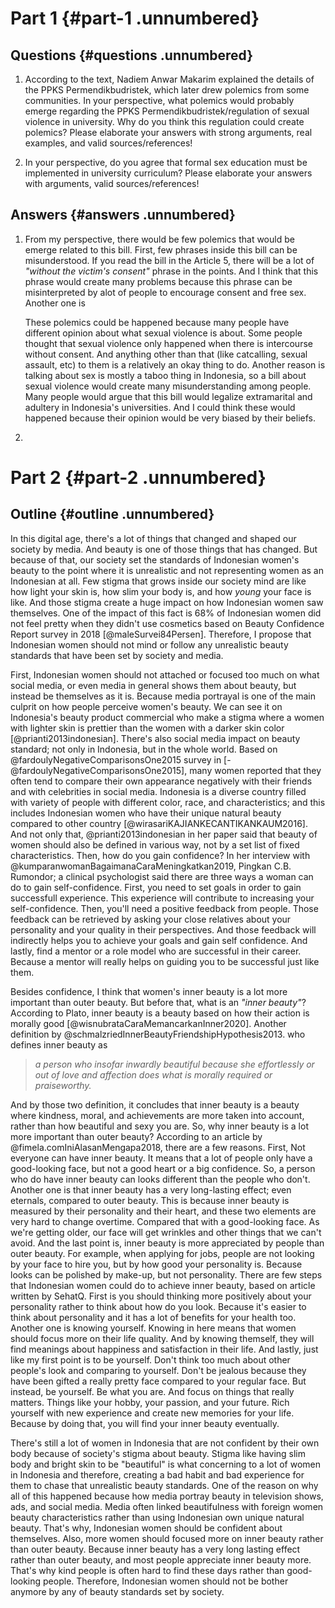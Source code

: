 # Part 1 {#part-1 .unnumbered}

## Questions {#questions .unnumbered}

1.  According to the text, Nadiem Anwar Makarim explained the details of
    the PPKS Permendikbudristek, which later drew polemics from some
    communities. In your perspective, what polemics would probably
    emerge regarding the PPKS Permendikbudristek/regulation of sexual
    violence in university. Why do you think this regulation could
    create polemics? Please elaborate your answers with strong
    arguments, real examples, and valid sources/references!

2.  In your perspective, do you agree that formal sex education must be
    implemented in university curriculum? Please elaborate your answers
    with arguments, valid sources/references!

## Answers {#answers .unnumbered}

1.  From my perspective, there would be few polemics that would be
    emerge related to this bill. First, few phrases inside this bill can
    be misunderstood. If you read the bill in the Article 5, there will
    be a lot of *\"without the victim's consent\"* phrase in the points.
    And I think that this phrase would create many problems because this
    phrase can be misinterpreted by alot of people to encourage consent
    and free sex. Another one is

    These polemics could be happened because many people have different
    opinion about what sexual violence is about. Some people thought
    that sexual violence only happened when there is intercourse without
    consent. And anything other than that (like catcalling, sexual
    assault, etc) to them is a relatively an okay thing to do. Another
    reason is talking about sex is mostly a taboo thing in Indonesia, so
    a bill about sexual violence would create many misunderstanding
    among people. Many people would argue that this bill would legalize
    extramarital and adultery in Indonesia's universities. And I could
    think these would happened because their opinion would be very
    biased by their beliefs.

2.  

# Part 2 {#part-2 .unnumbered}

## Outline {#outline .unnumbered}

In this digital age, there's a lot of things that changed and shaped our
society by media. And beauty is one of those things that has changed.
But because of that, our society set the standards of Indonesian women's
beauty to the point where it is unrealistic and not representing women
as an Indonesian at all. Few stigma that grows inside our society mind
are like how light your skin is, how slim your body is, and how *young*
your face is like. And those stigma create a huge impact on how
Indonesian women saw themselves. One of the impact of this fact is 68%
of Indonesian women did not feel pretty when they didn't use cosmetics
based on Beauty Confidence Report survey in 2018 [@maleSurvei84Persen].
Therefore, I propose that Indonesian women should not mind or follow any
unrealistic beauty standards that have been set by society and media.

First, Indonesian women should not attached or focused too much on what
social media, or even media in general shows them about beauty, but
instead be themselves as it is. Because media portrayal is one of the
main culprit on how people perceive women's beauty. We can see it on
Indonesia's beauty product commercial who make a stigma where a women
with lighter skin is prettier than the women with a darker skin color
[@prianti2013indonesian]. There's also social media impact on beauty
standard; not only in Indonesia, but in the whole world. Based on
@fardoulyNegativeComparisonsOne2015 survey in
[-@fardoulyNegativeComparisonsOne2015], many women reported that they
often tend to compare their own appearance negatively with their friends
and with celebrities in social media. Indonesia is a diverse country
filled with variety of people with different color, race, and
characteristics; and this includes Indonesian women who have their
unique natural beauty compared to other country
[@wirasariKAJIANKECANTIKANKAUM2016]. And not only that,
@prianti2013indonesian in her paper said that beauty of women should
also be defined in various way, not by a set list of fixed
characteristics. Then, how do you gain confidence? In her interview with
@kumparanwomanBagaimanaCaraMeningkatkan2019, Pingkan C.B. Rumondor; a
clinical psychologist said there are three ways a woman can do to gain
self-confidence. First, you need to set goals in order to gain
successfull experience. This experience will contribute to increasing
your self-confidence. Then, you'll need a positive feedback from people.
Those feedback can be retrieved by asking your close relatives about
your personality and your quality in their perspectives. And those
feedback will indirectly helps you to achieve your goals and gain self
confidence. And lastly, find a mentor or a role model who are successful
in their career. Because a mentor will really helps on guiding you to be
successful just like them.

Besides confidence, I think that women's inner beauty is a lot more
important than outer beauty. But before that, what is an *\"inner
beauty\"*? According to Plato, inner beauty is a beauty based on how
their action is morally good [@wisnubrataCaraMemancarkanInner2020].
Another definition by @schmalzriedInnerBeautyFriendshipHypothesis2013.
who defines inner beauty as

> *a person who insofar inwardly beautiful because she effortlessly or
> out of love and affection does what is morally required or
> praiseworthy.*

And by those two definition, it concludes that inner beauty is a beauty
where kindness, moral, and achievements are more taken into account,
rather than how beautiful and sexy you are. So, why inner beauty is a
lot more important than outer beauty? According to an article by
@fimela.comIniAlasanMengapa2018, there are a few reasons. First, Not
everyone can have inner beauty. It means that a lot of people only have
a good-looking face, but not a good heart or a big confidence. So, a
person who do have inner beauty can looks different than the people who
don't. Another one is that inner beauty has a very long-lasting effect;
even eternals, compared to outer beauty. This is because inner beauty is
measured by their personality and their heart, and these two elements
are very hard to change overtime. Compared that with a good-looking
face. As we're getting older, our face will get wrinkles and other
things that we can't avoid. And the last point is, inner beauty is more
appreciated by people than outer beauty. For example, when applying for
jobs, people are not looking by your face to hire you, but by how good
your personality is. Because looks can be polished by make-up, but not
personality. There are few steps that Indonesian women could do to
achieve inner beauty, based on article written by SehatQ. First is you
should thinking more positively about your personality rather to think
about how do you look. Because it's easier to think about personality
and it has a lot of benefits for your health too. Another one is knowing
yourself. Knowing in here means that women should focus more on their
life quality. And by knowing themself, they will find meanings about
happiness and satisfaction in their life. And lastly, just like my first
point is to be yourself. Don't think too much about other people's look
and comparing to yourself. Don't be jealous because they have been
gifted a really pretty face compared to your regular face. But instead,
be yourself. Be what you are. And focus on things that really matters.
Things like your hobby, your passion, and your future. Rich yourself
with new experience and create new memories for your life. Because by
doing that, you will find your inner beauty eventually.

There's still a lot of women in Indonesia that are not confident by
their own body because of society's stigma about beauty. Stigma like
having slim body and bright skin to be \"beautiful\" is what concerning
to a lot of women in Indonesia and therefore, creating a bad habit and
bad experience for them to chase that unrealistic beauty standards. One
of the reason on why all of this happened because how media portray
beauty in television shows, ads, and social media. Media often linked
beautifulness with foreign women beauty characteristics rather than
using Indonesian own unique natural beauty. That's why, Indonesian women
should be confident about themselves. Also, more women should focused
more on inner beauty rather than outer beauty. Because inner beauty has
a very long lasting effect rather than outer beauty, and most people
appreciate inner beauty more. That's why kind people is often hard to
find these days rather than good-looking people. Therefore, Indonesian
women should not be bother anymore by any of beauty standards set by
society.

